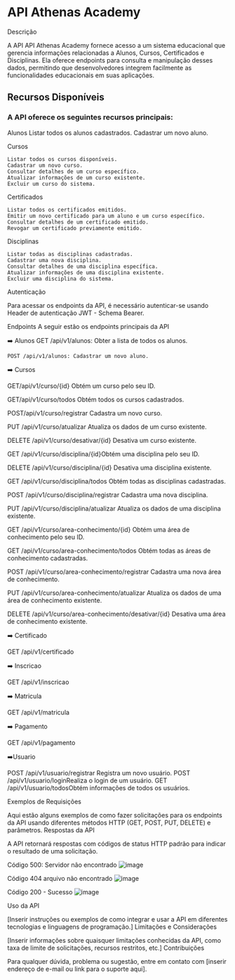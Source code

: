 # API Athenas Academy
Descrição

A API API Athenas Academy fornece acesso a um sistema educacional que gerencia informações relacionadas a Alunos, Cursos, Certificados e Disciplinas. Ela oferece endpoints para consulta e manipulação desses dados, permitindo que desenvolvedores integrem facilmente as funcionalidades educacionais em suas aplicações.

## Recursos Disponíveis

### A API oferece os seguintes recursos principais:
Alunos
    Listar todos os alunos cadastrados.
    Cadastrar um novo aluno.
 
Cursos

    Listar todos os cursos disponíveis.
    Cadastrar um novo curso.
    Consultar detalhes de um curso específico.
    Atualizar informações de um curso existente.
    Excluir um curso do sistema.

Certificados

    Listar todos os certificados emitidos.
    Emitir um novo certificado para um aluno e um curso específico.
    Consultar detalhes de um certificado emitido.
    Revogar um certificado previamente emitido.

Disciplinas

    Listar todas as disciplinas cadastradas.
    Cadastrar uma nova disciplina.
    Consultar detalhes de uma disciplina específica.
    Atualizar informações de uma disciplina existente.
    Excluir uma disciplina do sistema.

Autenticação

Para acessar os endpoints da API, é necessário autenticar-se usando Header de autenticação JWT - Schema Bearer. 

Endpoints
A seguir estão os endpoints principais da API


➡️ Alunos
    GET /api/v1/alunos: Obter a lista de todos os alunos.
    
    POST /api/v1/alunos: Cadastrar um novo aluno.
   

➡️ Cursos

GET/api/v1/curso/{id} Obtém um curso pelo seu ID.

GET/api/v1/curso/todos Obtém todos os cursos cadastrados.

POST/api/v1/curso/registrar Cadastra um novo curso.

PUT /api/v1/curso/atualizar Atualiza os dados de um curso existente.

DELETE /api/v1/curso/desativar/{id} Desativa um curso existente.

GET /api/v1/curso/disciplina/{id}Obtém uma disciplina pelo seu ID.

DELETE /api/v1/curso/disciplina/{id} Desativa uma disciplina existente.

GET /api/v1/curso/disciplina/todos Obtém todas as disciplinas cadastradas.

POST /api/v1/curso/disciplina/registrar Cadastra uma nova disciplina.

PUT /api/v1/curso/disciplina/atualizar Atualiza os dados de uma disciplina existente.

GET /api/v1/curso/area-conhecimento/{id} Obtém uma área de conhecimento pelo seu ID.

GET /api/v1/curso/area-conhecimento/todos Obtém todas as áreas de conhecimento cadastradas.

POST /api/v1/curso/area-conhecimento/registrar Cadastra uma nova área de conhecimento.

PUT /api/v1/curso/area-conhecimento/atualizar Atualiza os dados de uma área de conhecimento existente.

DELETE /api/v1/curso/area-conhecimento/desativar/{id} Desativa uma área de conhecimento existente.

➡️ Certificado

GET /api/v1/certificado
   
➡️ Inscricao

GET /api/v1/inscricao

➡️ Matricula

GET /api/v1/matricula

➡️ Pagamento

GET /api/v1/pagamento

➡️Usuario

POST /api/v1/usuario/registrar Registra um novo usuário.
POST /api/v1/usuario/loginRealiza o login de um usuário.
GET /api/v1/usuario/todosObtém informações de todos os usuários.


Exemplos de Requisições

Aqui estão alguns exemplos de como fazer solicitações para os endpoints da API usando diferentes métodos HTTP (GET, POST, PUT, DELETE) e parâmetros.
Respostas da API

A API retornará respostas com códigos de status HTTP padrão para indicar o resultado de uma solicitação. 

Código 500: Servidor não encontrado
![image](https://github.com/athenasacademy/athena-backend/assets/106875411/7450167c-83ef-439d-b5db-0101ff6c0f42) 

Código 404 arquivo não encontrado
![image](https://github.com/athenasacademy/athena-backend/assets/106875411/a0923853-f59d-487d-bcd6-11986470c96d)


Código 200 - Sucesso
![image](https://github.com/athenasacademy/athena-backend/assets/106875411/3f1d18b8-4dda-481c-9a48-ecb6d491e839)



Uso da API

[Inserir instruções ou exemplos de como integrar e usar a API em diferentes tecnologias e linguagens de programação.]
Limitações e Considerações

[Inserir informações sobre quaisquer limitações conhecidas da API, como taxa de limite de solicitações, recursos restritos, etc.]
Contribuições

Para qualquer dúvida, problema ou sugestão, entre em contato com [inserir endereço de e-mail ou link para o suporte aqui].
